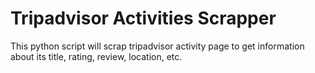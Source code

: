 # Tripadvisor Activities Scrapper
This python script will scrap tripadvisor activity page to get information about its title, rating, review, location, etc.
